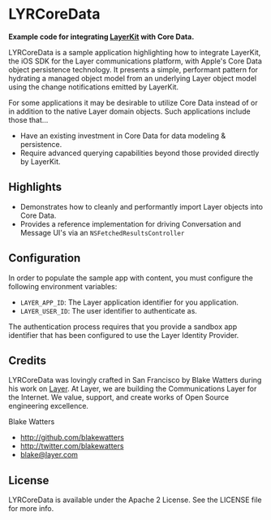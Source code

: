 # LYRCoreData

**Example code for integrating [LayerKit](https://layer.com/) with Core Data.**

LYRCoreData is a sample application highlighting how to integrate LayerKit, the iOS SDK for the Layer communications platform, with Apple's Core Data object persistence technology. It presents a simple, performant pattern for hydrating a managed object model from an underlying Layer object model using the change notifications emitted by LayerKit.

For some applications it may be desirable to utilize Core Data instead of or in addition to the native Layer domain objects. Such applications include those that...

* Have an existing investment in Core Data for data modeling & persistence.
* Require advanced querying capabilities beyond those provided directly by LayerKit.

## Highlights

* Demonstrates how to cleanly and performantly import Layer objects into Core Data.
* Provides a reference implementation for driving Conversation and Message UI's via an `NSFetchedResultsController`

## Configuration

In order to populate the sample app with content, you must configure the following environment variables:

* `LAYER_APP_ID`: The Layer application identifier for you application.
* `LAYER_USER_ID`: The user identifier to authenticate as.

The authentication process requires that you provide a sandbox app identifier that has been configured to use the Layer Identity Provider.

## Credits

LYRCoreData was lovingly crafted in San Francisco by Blake Watters during his work on [Layer](http://layer.com). At Layer, we are building the Communications Layer for the Internet. We value, support, and create works of Open Source engineering excellence.

Blake Watters

- http://github.com/blakewatters
- http://twitter.com/blakewatters
- blake@layer.com

## License

LYRCoreData is available under the Apache 2 License. See the LICENSE file for more info.
